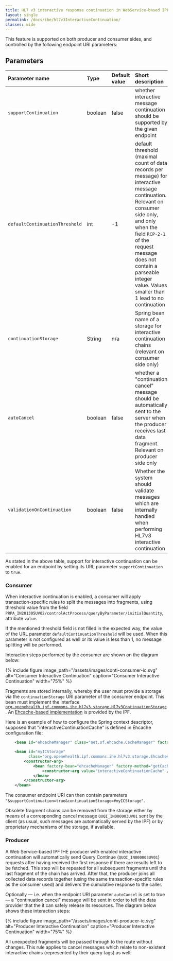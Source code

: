 ```yaml
---
title: HL7 v3 interactive response continuation in WebService-based IPF IHE components
layout: single
permalink: /docs/ihe/hl7v3InteractiveContinuation/
classes: wide
---
```



This feature is supported on both producer and consumer sides, and controlled by the following endpoint URI parameters:

## Parameters

| Parameter name                 | Type       | Default value | Short description |                                                             
|:-------------------------------|:-----------|:--------------|:-------------------------------------------------------------------------------------|
| `supportContinuation`          | boolean    | false         | whether interactive message continuation should be supported by the given endpoint |
| `defaultContinuationThreshold` | int        | -1            | default threshold (maximal count of data records per message) for interactive message continuation. Relevant on consumer side only, and only when the field `RCP-2-1` of the request message does not contain a parseable integer value. Values smaller than 1 lead to no continuation |
| `continuationStorage`          | String     | n/a           | Spring bean name of a storage for interactive continuation chains (relevant on consumer side only) |
| `autoCancel`                   | boolean    | false         | whether a "continuation cancel" message should be automatically sent to the server when the producer receives last data fragment. Relevant on producer side only |
| `validationOnContinuation`     | boolean    | false         | Whether the system should validate messages which are internally handled when performing HL7v3 interactive continuation |

As stated in the above table, support for interactive continuation can be enabled for an endpoint by setting its URL parameter
`supportContinuation` to `true`.

### Consumer

When interactive continuation is enabled, a consumer will apply transaction-specific rules to split the messages into fragments,
using threshold value from the field `PRPA_IN201305UV02/controlActProcess/queryByParameter/initialQuantity`, attribute `value`.

If the mentioned threshold field is not filled in the expected way, the value of the URL parameter
`defaultContinuationThreshold` will be used. When this parameter is not configured as well or its value is
less than 1, no message splitting will be performed.

Interaction steps performed by the consumer are shown on the diagram below:

{% include figure image_path="/assets/images/conti-consumer-ic.svg" alt="Consumer Interactive Continuation" caption="Consumer Interactive Continuation" width="75%" %}

Fragments are stored internally, whereby the user must provide a storage via the `continuationStorage`
URI parameter of the consumer endpoint. This bean must implement the interface
[`org.openehealth.ipf.commons.ihe.hl7v3.storage.Hl7v3ContinuationStorage`](../../apidocs/org/openehealth/ipf/commons/ihe/hl7v3/storage/Hl7v3ContinuationStorage.html).
An [Ehcache-based implementation](../../apidocs/org/openehealth/ipf/commons/ihe/hl7v3/storage/EhcacheHl7v3ContinuationStorage.html) is provided by the IPF.

Here is an example of how to configure the Spring context descriptor, supposed that "interactiveContinuationCache" is defined in Ehcache configuration file:

```xml
    <bean id="ehcacheManager" class="net.sf.ehcache.CacheManager" factory-method="create" />

    <bean id="myICStorage"
          class="org.openehealth.ipf.commons.ihe.hl7v3.storage.EhcacheHl7v3ContinuationStorage">
        <constructor-arg>
            <bean factory-bean="ehcacheManager" factory-method="getCache">
                <constructor-arg value="interactiveContinuationCache" />
            </bean>
        </constructor-arg>
    </bean>
```

The consumer endpoint URI can then contain parameters `"&supportContinuation=true&continuationStorage=#myICStorage"`.

Obsolete fragment chains can be removed from the storage either by means of a corresponding cancel message `QUQI_IN000003UV01`
sent by the client (as usual, such messages are automatically served by the IPF) or by proprietary mechanisms of the storage, if available.


### Producer

A Web Service-based IPF IHE producer with enabled interactive continuation will automatically send Query Continue (`QUQI_IN000003UV01`)
requests after having received the first response if there are results left to be fetched. 
This step will be repeated for all subsequent fragments until the last fragment of the chain has arrived.
After that, the producer joins all collected data records together (using the same transaction-specific rules as the consumer used)
and delivers the cumulative response to the caller.

Optionally — i.e. when the endpoint URI parameter `autoCancel` is set to true — a "continuation cancel" message will be sent
in order to tell the data provider that the it can safely release its resources. The diagram below shows these interaction steps:

{% include figure image_path="/assets/images/conti-producer-ic.svg" alt="Producer Interactive Continuation" caption="Producer Interactive Continuation" width="75%" %}

All unexpected fragments will be passed through to the route without changes.
This rule applies to cancel messages which relate to non-existent interactive chains (represented by their query tags) as well.
